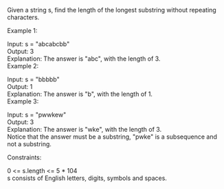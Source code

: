 Given a string s, find the length of the longest
substring
without repeating characters.



Example 1:

Input: s = "abcabcbb" <br>
Output: 3<br>
Explanation: The answer is "abc", with the length of 3.<br>
Example 2:

Input: s = "bbbbb"<br>
Output: 1<br>
Explanation: The answer is "b", with the length of 1.<br>
Example 3:

Input: s = "pwwkew"<br>
Output: 3<br>
Explanation: The answer is "wke", with the length of 3.<br>
Notice that the answer must be a substring, "pwke" is a subsequence and not a substring.


Constraints:

0 <= s.length <= 5 * 104<br>
s consists of English letters, digits, symbols and spaces.